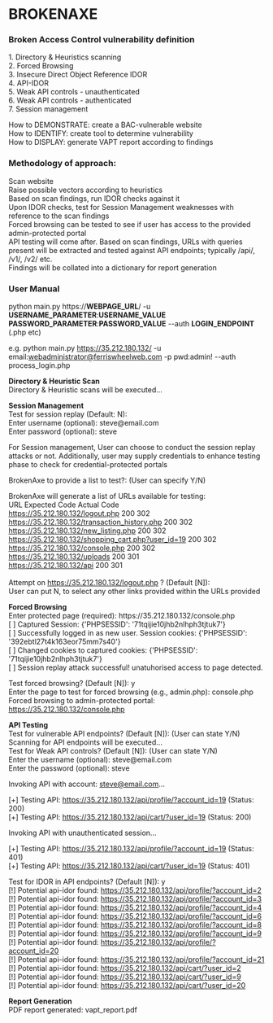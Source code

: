 <h1>BROKENAXE</h1>
<h3>Broken Access Control vulnerability definition</h3>
<p>1. Directory & Heuristics scanning<br>
2. Forced Browsing<br>
3. Insecure Direct Object Reference IDOR<br>
4. API-IDOR<br>
5. Weak API controls - unauthenticated<br>
6. Weak API controls - authenticated<br>
7. Session management<br></p>

<p>How to DEMONSTRATE: create a BAC-vulnerable website<br>
How to IDENTIFY: create tool to determine vulnerability<br>
How to DISPLAY: generate VAPT report according to findings
</p>

<h3>Methodology of approach:</h3>
<p>Scan website<br>
Raise possible vectors according to heuristics <br>
Based on scan findings, run IDOR checks against it<br>
Upon IDOR checks, test for Session Management weaknesses with reference to the scan findings<br>
Forced browsing can be tested to see if user has access to the provided admin-protected portal<br>
API testing will come after. Based on scan findings, URLs with queries present will be extracted and tested against API endpoints; typically /api/, /v1/, /v2/ etc.<br>
Findings will be collated into a dictionary for report generation<br>
</p>

<h3>User Manual</h3>
python main.py https://<b>WEBPAGE_URL</b>/ -u <b>USERNAME_PARAMETER</b>:<b>USERNAME_VALUE</b> <b>PASSWORD_PARAMETER</b>:<b>PASSWORD_VALUE</b> --auth <b>LOGIN_ENDPOINT</b> (.php etc)

e.g. python main.py https://35.212.180.132/ -u email:webadministrator@ferriswheelweb.com -p pwd:admin! --auth process_login.php

<b>Directory & Heuristic Scan</b><br>
Directory & Heuristic scans will be executed...

<p><b>Session Management</b><br>
Test for session replay (Default: N): <br>
Enter username (optional): steve@email.com<br>
Enter password (optional): steve<br>

For Session management, User can choose to conduct the session replay attacks or not. Additionally, user may supply credentials to enhance testing phase to check for credential-protected portals<br>

BrokenAxe to provide a list to test?: (User can specify Y/N)<br>

BrokenAxe will generate a list of URLs available for testing:<br>
URL                                                         Expected Code  Actual Code<br>
https://35.212.180.132/logout.php                           200            302<br>
https://35.212.180.132/transaction_history.php              200            302<br>
https://35.212.180.132/new_listing.php                      200            302<br>
https://35.212.180.132/shopping_cart.php?user_id=19         200            302<br>
https://35.212.180.132/console.php                          200            302<br>
https://35.212.180.132/uploads                              200            301<br>
https://35.212.180.132/api                                  200            301<br><br>
Attempt on https://35.212.180.132/logout.php ? (Default [N]):<br>
User can put N, to select any other links provided within the URLs provided


<p><b>Forced Browsing</b><br>
Enter protected page (required): https://35.212.180.132/console.php<br>
[ ] Captured Session: {'PHPSESSID': '71tqijie10jhb2nlhph3tjtuk7'}<br>
[ ] Successfully logged in as new user. Session cookies: {'PHPSESSID': '392ebtl27t4k163eor75mm7s40'}<br>
[ ] Changed cookies to captured cookies: {'PHPSESSID': '71tqijie10jhb2nlhph3tjtuk7'}<br>
[ ] Session replay attack successful! unatuhorised access to page detected.<br>

Test forced browsing? (Default [N]): y<br>
Enter the page to test for forced browsing (e.g., admin.php): console.php<br>
Forced browsing to admin-protected portal: https://35.212.180.132/console.php<br>

<p><b>API Testing</b><br>
Test for vulnerable API endpoints? (Default [N]): (User can state Y/N)<br>
Scanning for API endpoints will be executed...<br>
Test for Weak API controls? (Default [N]): (User can state Y/N)<br>
Enter the username (optional): steve@email.com<br>
Enter the password (optional): steve<br>

Invoking API with account: steve@email.com...<br>

[+] Testing API: https://35.212.180.132/api/profile/?account_id=19     (Status: 200)<br>
[+] Testing API: https://35.212.180.132/api/cart/?user_id=19     (Status: 200)<br>

Invoking API with unauthenticated session...<br>

[+] Testing API: https://35.212.180.132/api/profile/?account_id=19    (Status: 401)<br>
[+] Testing API: https://35.212.180.132/api/cart/?user_id=19    (Status: 401)<br>

Test for IDOR in API endpoints? (Default [N]): y<br>
    [!] Potential api-idor found: https://35.212.180.132/api/profile/?account_id=2<br>
    [!] Potential api-idor found: https://35.212.180.132/api/profile/?account_id=3<br>
    [!] Potential api-idor found: https://35.212.180.132/api/profile/?account_id=4<br>
    [!] Potential api-idor found: https://35.212.180.132/api/profile/?account_id=6<br>
    [!] Potential api-idor found: https://35.212.180.132/api/profile/?account_id=8<br>
    [!] Potential api-idor found: https://35.212.180.132/api/profile/?account_id=9<br>
    [!] Potential api-idor found: https://35.212.180.132/api/profile/?account_id=20<br>
    [!] Potential api-idor found: https://35.212.180.132/api/profile/?account_id=21<br>
    [!] Potential api-idor found: https://35.212.180.132/api/cart/?user_id=2<br>
    [!] Potential api-idor found: https://35.212.180.132/api/cart/?user_id=9<br>
    [!] Potential api-idor found: https://35.212.180.132/api/cart/?user_id=20<br>

<p><b>Report Generation</b><br>
PDF report generated: vapt_report.pdf<br>
